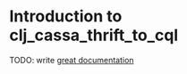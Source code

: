 # Introduction to clj_cassa_thrift_to_cql

TODO: write [great documentation](http://jacobian.org/writing/what-to-write/)

